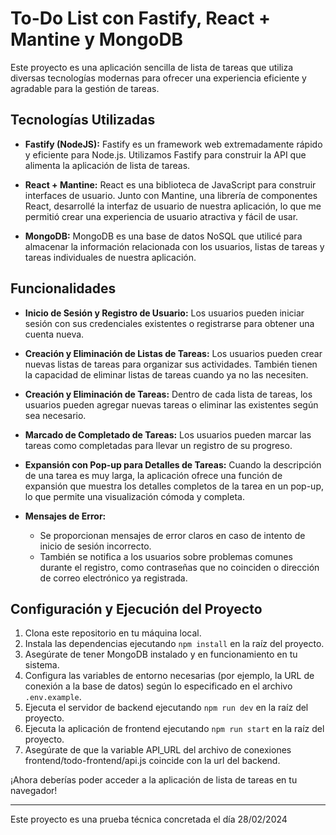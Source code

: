 # To-Do List con Fastify, React + Mantine y MongoDB

Este proyecto es una aplicación sencilla de lista de tareas que utiliza diversas tecnologías modernas para ofrecer una experiencia eficiente y agradable para la gestión de tareas.

## Tecnologías Utilizadas

- **Fastify (NodeJS):** Fastify es un framework web extremadamente rápido y eficiente para Node.js. Utilizamos Fastify para construir la API que alimenta la aplicación de lista de tareas.

- **React + Mantine:** React es una biblioteca de JavaScript para construir interfaces de usuario. Junto con Mantine, una librería de componentes React, desarrollé la interfaz de usuario de nuestra aplicación, lo que me permitió crear una experiencia de usuario atractiva y fácil de usar.

- **MongoDB:** MongoDB es una base de datos NoSQL que utilicé para almacenar la información relacionada con los usuarios, listas de tareas y tareas individuales de nuestra aplicación.

## Funcionalidades

- **Inicio de Sesión y Registro de Usuario:** Los usuarios pueden iniciar sesión con sus credenciales existentes o registrarse para obtener una cuenta nueva.

- **Creación y Eliminación de Listas de Tareas:** Los usuarios pueden crear nuevas listas de tareas para organizar sus actividades. También tienen la capacidad de eliminar listas de tareas cuando ya no las necesiten.

- **Creación y Eliminación de Tareas:** Dentro de cada lista de tareas, los usuarios pueden agregar nuevas tareas o eliminar las existentes según sea necesario.

- **Marcado de Completado de Tareas:** Los usuarios pueden marcar las tareas como completadas para llevar un registro de su progreso.

- **Expansión con Pop-up para Detalles de Tareas:** Cuando la descripción de una tarea es muy larga, la aplicación ofrece una función de expansión que muestra los detalles completos de la tarea en un pop-up, lo que permite una visualización cómoda y completa.

- **Mensajes de Error:**
  - Se proporcionan mensajes de error claros en caso de intento de inicio de sesión incorrecto.
  - También se notifica a los usuarios sobre problemas comunes durante el registro, como contraseñas que no coinciden o dirección de correo electrónico ya registrada.

## Configuración y Ejecución del Proyecto

1. Clona este repositorio en tu máquina local.
2. Instala las dependencias ejecutando `npm install` en la raíz del proyecto.
3. Asegúrate de tener MongoDB instalado y en funcionamiento en tu sistema.
4. Configura las variables de entorno necesarias (por ejemplo, la URL de conexión a la base de datos) según lo especificado en el archivo `.env.example`.
5. Ejecuta el servidor de backend ejecutando `npm run dev` en la raíz del proyecto.
6. Ejecuta la aplicación de frontend ejecutando `npm run start` en la raíz del proyecto.
7. Asegúrate de que la variable API_URL del archivo de conexiones frontend/todo-frontend/api.js coincide con la url del backend.

¡Ahora deberías poder acceder a la aplicación de lista de tareas en tu navegador!

---

Este proyecto es una prueba técnica concretada el día 28/02/2024
